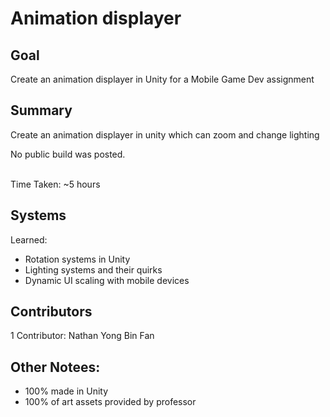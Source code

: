 # Animation displayer

## Goal
Create an animation displayer in Unity for a Mobile Game Dev assignment

## Summary
Create an animation displayer in unity which can zoom and change lighting

No public build was posted.

<br>
Time Taken: ~5 hours

## Systems
Learned:
- Rotation systems in Unity
- Lighting systems and their quirks
- Dynamic UI scaling with mobile devices


## Contributors
1 Contributor: Nathan Yong Bin Fan

## Other Notees:
- 100% made in Unity
- 100% of art assets provided by professor
